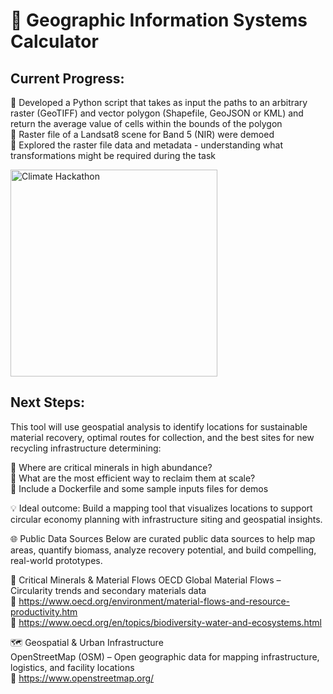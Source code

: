 # 🌊 Geographic Information Systems Calculator

## Current Progress:

🔹 Developed a Python script that takes as input the paths to an arbitrary raster (GeoTIFF) and vector polygon (Shapefile, GeoJSON or KML) and return the average value of cells within the bounds of the polygon<br>
🔹 Raster file of a Landsat8 scene for Band 5 (NIR) were demoed<br>
🔹 Explored the raster file data and metadata - understanding what transformations might be required during the task<br>

<img width="331" alt="Climate Hackathon" src="https://github.com/user-attachments/assets/7d0d5c2e-d58d-40d6-8b7e-4a64176d108e" />



<br>

## Next Steps: 

This tool will use geospatial analysis to identify locations for sustainable material recovery, optimal routes for collection, and the best sites for new recycling infrastructure determining:

🔹 Where are critical minerals in high abundance?<br>
🔹 What are the most efficient way to reclaim them at scale?<br>
🔹 Include a Dockerfile and some sample inputs files for demos

💡 Ideal outcome: Build a mapping tool that visualizes locations to support circular economy planning with infrastructure siting and geospatial insights.

🌐 Public Data Sources
Below are curated public data sources to help map areas, quantify biomass, analyze recovery potential, and build compelling, real-world prototypes.

🔋 Critical Minerals & Material Flows
OECD Global Material Flows – Circularity trends and secondary materials data<br>
 🔗 https://www.oecd.org/environment/material-flows-and-resource-productivity.htm<br>
 🔗 https://www.oecd.org/en/topics/biodiversity-water-and-ecosystems.html

🗺️ Geospatial & Urban Infrastructure<br>
OpenStreetMap (OSM) – Open geographic data for mapping infrastructure, logistics, and facility locations<br>
 🔗 https://www.openstreetmap.org/ 
